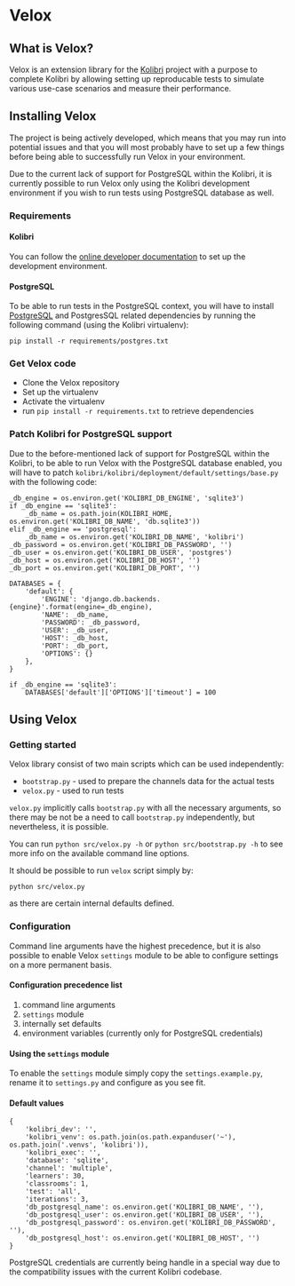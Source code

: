 


# Velox

## What is Velox?
Velox is an extension library for the [Kolibri](https://github.com/learningequality/kolibri) project with a purpose to complete Kolibri by allowing setting up reproducable tests to simulate various use-case scenarios and measure their performance.

## Installing Velox
The project is being actively developed, which means that you may run into potential issues and that you will most probably have to set up a few things before being able to successfully run Velox in your environment.

Due to the current lack of support for PostgreSQL within the Kolibri, it is currently possible to run Velox only using the Kolibri development environment if you wish to run tests using PostgreSQL database as well.

### Requirements
#### Kolibri
You can follow the [online developer documentation](http://kolibri-dev.readthedocs.io/en/develop/) to set up the development environment.

#### PostgreSQL
To be able to run tests in the PostgreSQL context, you will have to install [PostgreSQL](https://www.postgresql.org/) and PostgresSQL related dependencies by running the following command (using the Kolibri virtualenv):

`pip install -r requirements/postgres.txt`

### Get Velox code
- Clone the Velox repository
- Set up the virtualenv
- Activate the virtualenv
- run `pip install -r requirements.txt` to retrieve dependencies

### Patch Kolibri for PostgreSQL support
Due to the before-mentioned lack of support for PostgreSQL within the Kolibri, to be able to run Velox with the PostgreSQL database enabled, you will have to patch `kolibri/kolibri/deployment/default/settings/base.py` with the following code:

```
_db_engine = os.environ.get('KOLIBRI_DB_ENGINE', 'sqlite3')
if _db_engine == 'sqlite3':
    _db_name = os.path.join(KOLIBRI_HOME, os.environ.get('KOLIBRI_DB_NAME', 'db.sqlite3'))
elif _db_engine == 'postgresql':
    _db_name = os.environ.get('KOLIBRI_DB_NAME', 'kolibri')
_db_password = os.environ.get('KOLIBRI_DB_PASSWORD', '')
_db_user = os.environ.get('KOLIBRI_DB_USER', 'postgres')
_db_host = os.environ.get('KOLIBRI_DB_HOST', '')
_db_port = os.environ.get('KOLIBRI_DB_PORT', '')

DATABASES = {
    'default': {
        'ENGINE': 'django.db.backends.{engine}'.format(engine=_db_engine),
        'NAME': _db_name,
        'PASSWORD': _db_password,
        'USER': _db_user,
        'HOST': _db_host,
        'PORT': _db_port,
        'OPTIONS': {}
    },
}

if _db_engine == 'sqlite3':
    DATABASES['default']['OPTIONS']['timeout'] = 100
```
## Using Velox

### Getting started
Velox library consist of two main scripts which can be used independently:
- `bootstrap.py` - used to prepare the channels data for the actual tests
- `velox.py` - used to run tests

`velox.py` implicitly calls `bootstrap.py` with all the necessary arguments, so there may be not be a need to call `bootstrap.py` independently, but nevertheless,  it is possible.

You can run `python src/velox.py -h` or `python src/bootstrap.py -h`  to see more info on the available command line options.

It should be possible to run `velox` script simply by:

`python src/velox.py`

as there are certain internal defaults defined.

### Configuration

Command line arguments have the highest precedence, but it is also possible to enable Velox `settings` module to be able to configure settings on a more permanent basis.

#### Configuration precedence list
1) command line arguments
2) `settings` module
3) internally set defaults
4) environment variables (currently only for PostgreSQL credentials)

#### Using the `settings` module
To enable the `settings` module simply copy the `settings.example.py`, rename it to `settings.py` and configure as you see fit.

#### Default values

```
{
    'kolibri_dev': '',
    'kolibri_venv': os.path.join(os.path.expanduser('~'), os.path.join('.venvs', 'kolibri')),
    'kolibri_exec': '',
    'database': 'sqlite',
    'channel': 'multiple',
    'learners': 30,
    'classrooms': 1,
    'test': 'all',
    'iterations': 3,
    'db_postgresql_name': os.environ.get('KOLIBRI_DB_NAME', ''),
    'db_postgresql_user': os.environ.get('KOLIBRI_DB_USER', ''),
    'db_postgresql_password': os.environ.get('KOLIBRI_DB_PASSWORD', ''),
    'db_postgresql_host': os.environ.get('KOLIBRI_DB_HOST', '')
}
```

PostgreSQL credentials are currently being handle in a special way due to the compatibility issues with the current Kolibri codebase.
